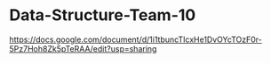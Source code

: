 # Data-Structure-Team-10
https://docs.google.com/document/d/1i1tbuncTIcxHe1DvOYcTOzF0r-5Pz7Hoh8Zk5pTeRAA/edit?usp=sharing
